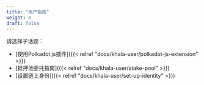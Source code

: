 ```yaml
---
title: "用户指南"
weight: 4
draft: false
---
```


请选择子话题：

- [使用Polkadot.js插件]({{< relref "docs/khala-user/polkadot-js-extension" >}})
- [抵押池委托指南]({{< relref "docs/khala-user/stake-pool" >}})
- [设置链上身份]({{< relref "docs/khala-user/set-up-identity" >}})
